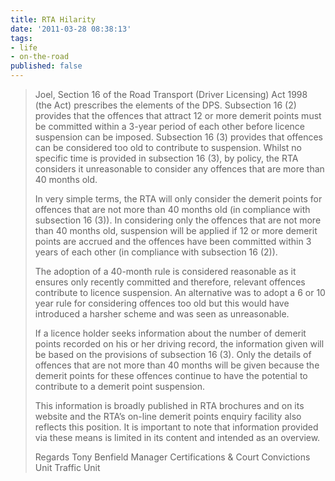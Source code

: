 ```yaml
---
title: RTA Hilarity
date: '2011-03-28 08:38:13'
tags:
- life
- on-the-road
published: false
---
```


<blockquote>Joel,
Section 16 of the Road Transport (Driver Licensing) Act 1998 (the Act) prescribes the elements of the DPS.   Subsection 16 (2) provides that the offences that attract 12 or more demerit points must be committed within a 3-year period of each other before licence suspension can be imposed.  Subsection 16 (3) provides that offences can be considered too old to contribute to suspension.  Whilst no specific time is provided in subsection 16 (3), by policy, the RTA considers it unreasonable to consider any offences that are more than 40 months old.

In very simple terms, the RTA will only consider the demerit points for offences that are not more than 40 months old (in compliance with subsection 16 (3)).  In considering only the offences that are not more than 40 months old, suspension will be applied if 12 or more demerit points are accrued and the offences have been committed within 3 years of each other (in compliance with subsection 16 (2)).

The adoption of a 40-month rule is considered reasonable as it ensures only recently committed and therefore, relevant offences contribute to licence suspension.  An alternative was to adopt a 6 or 10 year rule for considering offences too old but this would have introduced a harsher scheme and was seen as unreasonable.

If a licence holder seeks information about the number of demerit points recorded on his or her driving record, the information given will be based on the provisions of subsection 16 (3).  Only the details of offences that are not more than 40 months will be given because the demerit points for these offences continue to have the potential to contribute to a demerit point suspension.

This information is broadly published in RTA brochures and on its website and the RTA’s on-line demerit points enquiry facility also reflects this position.  It is important to note that information provided via these means is limited in its content and intended as an overview.

Regards
Tony Benfield
Manager
Certifications & Court Convictions Unit
Traffic Unit</blockquote>
